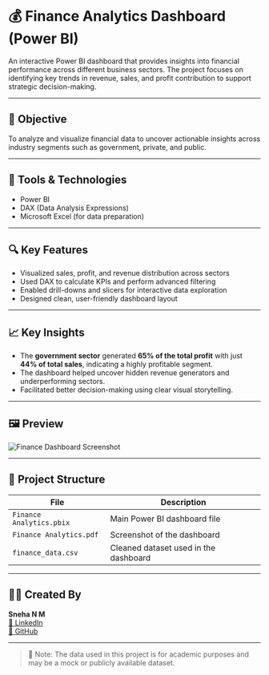 # 💰 Finance Analytics Dashboard (Power BI)

An interactive Power BI dashboard that provides insights into financial performance across different business sectors. The project focuses on identifying key trends in revenue, sales, and profit contribution to support strategic decision-making.

---

## 📌 Objective

To analyze and visualize financial data to uncover actionable insights across industry segments such as government, private, and public.

---

## 🧰 Tools & Technologies
- Power BI
- DAX (Data Analysis Expressions)
- Microsoft Excel (for data preparation)

---

## 🔍 Key Features
- Visualized sales, profit, and revenue distribution across sectors
- Used DAX to calculate KPIs and perform advanced filtering
- Enabled drill-downs and slicers for interactive data exploration
- Designed clean, user-friendly dashboard layout

---

## 📈 Key Insights
- The **government sector** generated **65% of the total profit** with just **44% of total sales**, indicating a highly profitable segment.
- The dashboard helped uncover hidden revenue generators and underperforming sectors.
- Facilitated better decision-making using clear visual storytelling.

---

## 🖼 Preview

![Finance Dashboard Screenshot](dashboard.png)

---

## 📁 Project Structure

| File | Description |
|------|-------------|
| `Finance Analytics.pbix` | Main Power BI dashboard file |
| `Finance Analytics.pdf` | Screenshot of the dashboard |
| `finance_data.csv` |  Cleaned dataset used in the dashboard |

---

## 👩‍💻 Created By

**Sneha N M**  
[🔗 LinkedIn](https://www.linkedin.com/in/sneha-n-mohan/)  
[🔗 GitHub](https://github.com/SnehaNM1)

---

> 📢 Note: The data used in this project is for academic purposes and may be a mock or publicly available dataset.
